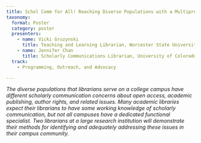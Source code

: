 ```yaml
---
title: Schol Comm for All! Reaching Diverse Populations with a Multipronged Scholarly Communication Outreach Strategy 
taxonomy:
  format: Poster
  category: poster
  presenters:
    - name: Vicki Gruzynski
	  title: Teaching and Learning Librarian, Worcester State University	
    - name: Jennifer Chan
	  title: Scholarly Communications Librarian, University of Colorado Boulder
  track:
    - Programming, Outreach, and Advocacy

---
```

_The diverse populations that librarians serve on a college campus have different scholarly communication concerns about open access, academic publishing, author rights, and related issues. Many academic libraries expect their librarians to have some working knowledge of scholarly communication, but not all campuses have a dedicated functional specialist. Two librarians at a large research institution will demonstrate their methods for identifying and adequately addressing these issues in their campus community._